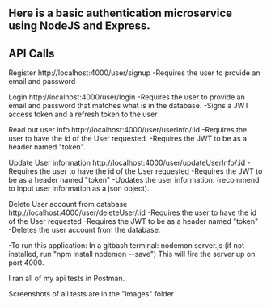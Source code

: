 <h2>Here is a basic authentication microservice using NodeJS and Express.</h2>

<h2> API Calls </h2>

Register
http://localhost:4000/user/signup
-Requires the user to provide an email and password

Login
http://localhost:4000/user/login
-Requires the user to provide an email and password that matches what is in the database.
-Signs a JWT access token and a refresh token to the user 

Read out user info
http://localhost:4000/user/userInfo/:id
-Requires the user to have the id of the User requested.
-Requires the JWT to be as a header named "token".

Update User information
http://localhost:4000/user/updateUserInfo/:id
-Requires the user to have the id of the User requested
-Requires the JWT to be as a header named "token"
-Updates the user information. (recommend to input user information as a json object).

Delete User account from database
http://localhost:4000/user/deleteUser/:id
-Requires the user to have the id of the User requested
-Requires the JWT to be as a header named "token"
-Deletes the user account from the database.

-To run this application:
In a gitbash terminal:
nodemon server.js (if not installed, run "npm install nodemon --save")
This will fire the server up on port 4000.

I ran all of my api tests in Postman.

Screenshots of all tests are in the "images" folder


